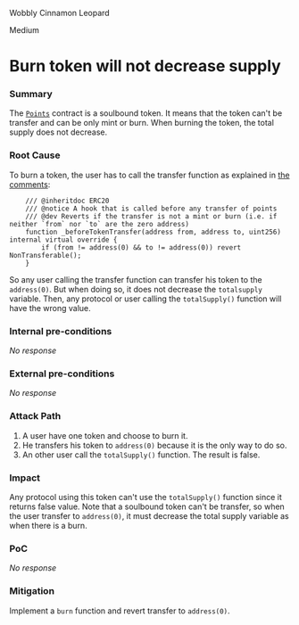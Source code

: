 Wobbly Cinnamon Leopard

Medium

# Burn token will not decrease supply

### Summary

The [`Points`](https://github.com/sherlock-audit/2024-06-boost-aa-wallet/blob/main/boost-protocol/packages/evm/contracts/tokens/Points.sol) contract is a soulbound token. It means that the token can't be transfer and can be only mint or burn. When burning the token, the total supply does not decrease.

### Root Cause

To burn a token, the user has to call the transfer function as explained in [the comments](https://github.com/sherlock-audit/2024-06-boost-aa-wallet/blob/main/boost-protocol/packages/evm/contracts/tokens/Points.sol#L52-L54):

```solidity
    /// @inheritdoc ERC20
    /// @notice A hook that is called before any transfer of points
    /// @dev Reverts if the transfer is not a mint or burn (i.e. if neither `from` nor `to` are the zero address)
    function _beforeTokenTransfer(address from, address to, uint256) internal virtual override {
        if (from != address(0) && to != address(0)) revert NonTransferable();
    }
```

So any user calling the transfer function can transfer his token to the `address(0)`. But when doing so, it does not decrease the `totalsupply` variable. Then, any protocol or user calling the `totalSupply()` function will have the wrong value.

### Internal pre-conditions

_No response_

### External pre-conditions

_No response_

### Attack Path

1. A user have one token and choose to burn it.
2. He transfers his token to `address(0)` because it is the only way to do so.
3. An other user call the `totalSupply()` function. The result is false.

### Impact

Any protocol using this token can't use the `totalSupply()` function since it returns false value. Note that a soulbound token can't be transfer, so when the user transfer to `address(0)`, it must decrease the total supply variable as when there is a burn.

### PoC

_No response_

### Mitigation

Implement a `burn` function and revert transfer to `address(0)`.